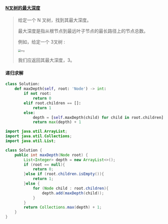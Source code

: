 #### [N叉树的最大深度](https://leetcode-cn.com/problems/maximum-depth-of-n-ary-tree/)

> 给定一个 N 叉树，找到其最大深度。
>
> 最大深度是指从根节点到最远叶子节点的最长路径上的节点总数。
>
> 例如，给定一个 3叉树 :
>
>  <img src="https://assets.leetcode-cn.com/aliyun-lc-upload/uploads/2018/10/12/narytreeexample.png" alt="img" style="zoom:50%;" />
>
> 我们应返回其最大深度，3。

#### 递归求解

```python
class Solution:
    def maxDepth(self, root: 'Node') -> int:
        if not root:
            return 0
        elif root.children == []:
            return 1
        else:
            depth = [self.maxDepth(child) for child in root.children]
            return max(depth) + 1
```

```java
import java.util.ArrayList;
import java.util.Collections;
import java.util.List;

class Solution {
    public int maxDepth(Node root) {
        List<Integer> depth = new ArrayList<>();
        if (root == null){
            return 0;
        }else if (root.children.isEmpty()){
            return 1;
        }else {
            for (Node child : root.children){
                depth.add(maxDepth(child));
            }
        }
        return Collections.max(depth) + 1;
    }
}
```

